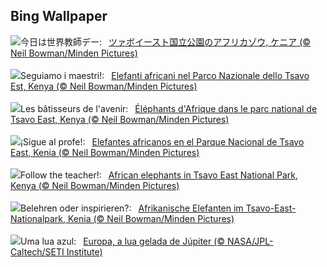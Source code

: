 ## Bing Wallpaper
![](https://www.bing.com/th?id=OHR.ElephantTeacher_JA-JP4940024317_UHD.jpg&w=1000)今日は世界教師デー:&nbsp;&ensp;[ツァボイースト国立公園のアフリカゾウ, ケニア (© Neil Bowman/Minden Pictures)](https://www.bing.com/th?id=OHR.ElephantTeacher_JA-JP4940024317_UHD.jpg)
<br><br/>
![](https://www.bing.com/th?id=OHR.ElephantTeacher_IT-IT9988351261_UHD.jpg&w=1000)Seguiamo i maestri!:&nbsp;&ensp;[Elefanti africani nel Parco Nazionale dello Tsavo Est, Kenya (© Neil Bowman/Minden Pictures)](https://www.bing.com/th?id=OHR.ElephantTeacher_IT-IT9988351261_UHD.jpg)
<br><br/>
![](https://www.bing.com/th?id=OHR.ElephantTeacher_FR-FR9412681522_UHD.jpg&w=1000)Les bâtisseurs de l'avenir:&nbsp;&ensp;[Éléphants d'Afrique dans le parc national de Tsavo East, Kenya (© Neil Bowman/Minden Pictures)](https://www.bing.com/th?id=OHR.ElephantTeacher_FR-FR9412681522_UHD.jpg)
<br><br/>
![](https://www.bing.com/th?id=OHR.ElephantTeacher_ES-ES3979458374_UHD.jpg&w=1000)¡Sigue al profe!:&nbsp;&ensp;[Elefantes africanos en el Parque Nacional de Tsavo East, Kenia (© Neil Bowman/Minden Pictures)](https://www.bing.com/th?id=OHR.ElephantTeacher_ES-ES3979458374_UHD.jpg)
<br><br/>
![](https://www.bing.com/th?id=OHR.ElephantTeacher_EN-GB5187585413_UHD.jpg&w=1000)Follow the teacher!:&nbsp;&ensp;[African elephants in Tsavo East National Park, Kenya (© Neil Bowman/Minden Pictures)](https://www.bing.com/th?id=OHR.ElephantTeacher_EN-GB5187585413_UHD.jpg)
<br><br/>
![](https://www.bing.com/th?id=OHR.ElephantTeacher_DE-DE8807070034_UHD.jpg&w=1000)Belehren oder inspirieren?:&nbsp;&ensp;[Afrikanische Elefanten im Tsavo-East-Nationalpark, Kenia (© Neil Bowman/Minden Pictures)](https://www.bing.com/th?id=OHR.ElephantTeacher_DE-DE8807070034_UHD.jpg)
<br><br/>
![](https://www.bing.com/th?id=OHR.EuropaMoon_PT-BR6260569357_UHD.jpg&w=1000)Uma lua azul:&nbsp;&ensp;[Europa, a lua gelada de Júpiter (© NASA/JPL-Caltech/SETI Institute)](https://www.bing.com/th?id=OHR.EuropaMoon_PT-BR6260569357_UHD.jpg)
<br><br/>
